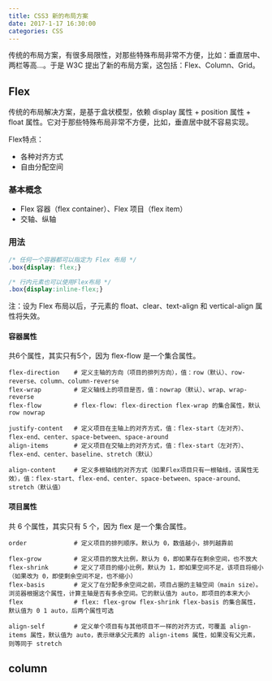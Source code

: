 ```yaml
---
title: CSS3 新的布局方案
date: 2017-1-17 16:30:00
categories: CSS
---
```



传统的布局方案，有很多局限性，对那些特殊布局非常不方便，比如：垂直居中、两栏等高...。于是 W3C 提出了新的布局方案，这包括：Flex、Column、Grid。


## Flex

传统的布局解决方案，是基于盒状模型，依赖 display 属性 + position 属性 + float 属性。它对于那些特殊布局非常不方便，比如，垂直居中就不容易实现。

Flex特点：

* 各种对齐方式
* 自由分配空间

### 基本概念

* Flex 容器（flex container）、Flex 项目（flex item）
* 交轴、纵轴

### 用法

```CSS
/* 任何一个容器都可以指定为 Flex 布局 */
.box{display: flex;}

/* 行内元素也可以使用Flex布局 */
.box{display:inline-flex;}
```

注：设为 Flex 布局以后，子元素的 float、clear、text-align 和 vertical-align 属性将失效。

#### 容器属性

共6个属性，其实只有5个，因为 flex-flow 是一个集合属性。

```
flex-direction    # 定义主轴的方向（项目的排列方向），值：row（默认）、row-reverse、column、column-reverse
flex-wrap         # 定义轴线上的项目是否，值：nowrap（默认）、wrap、wrap-reverse
flex-flow         # flex-flow: flex-direction flex-wrap 的集合属性，默认 row nowrap

justify-content   # 定义项目在主轴上的对齐方式，值：flex-start（左对齐）、flex-end、center、space-between、space-around
align-items       # 定义项目在交轴上的对齐方式，值：flex-start（左对齐）、flex-end、center、baseline、stretch（默认）

align-content     # 定义多根轴线的对齐方式（如果Flex项目只有一根轴线，该属性无效），值：flex-start、flex-end、center、space-between、space-around、stretch（默认值）
```

#### 项目属性

共 6 个属性，其实只有 5 个，因为 flex 是一个集合属性。

```
order             # 定义项目的排列顺序。默认为 0，数值越小，排列越靠前

flex-grow         # 定义项目的放大比例，默认为 0，即如果存在剩余空间，也不放大
flex-shrink       # 定义了项目的缩小比例，默认为 1，即如果空间不足，该项目将缩小（如果改为 0，即使剩余空间不足，也不缩小）
flex-basis        # 定义了在分配多余空间之前，项目占据的主轴空间（main size）。浏览器根据这个属性，计算主轴是否有多余空间。它的默认值为 auto，即项目的本来大小
flex              # flex: flex-grow flex-shrink flex-basis 的集合属性，默认值为 0 1 auto，后两个属性可选

align-self        # 定义单个项目有与其他项目不一样的对齐方式，可覆盖 align-items 属性，默认值为 auto，表示继承父元素的 align-items 属性，如果没有父元素，则等同于 stretch
```


## column
